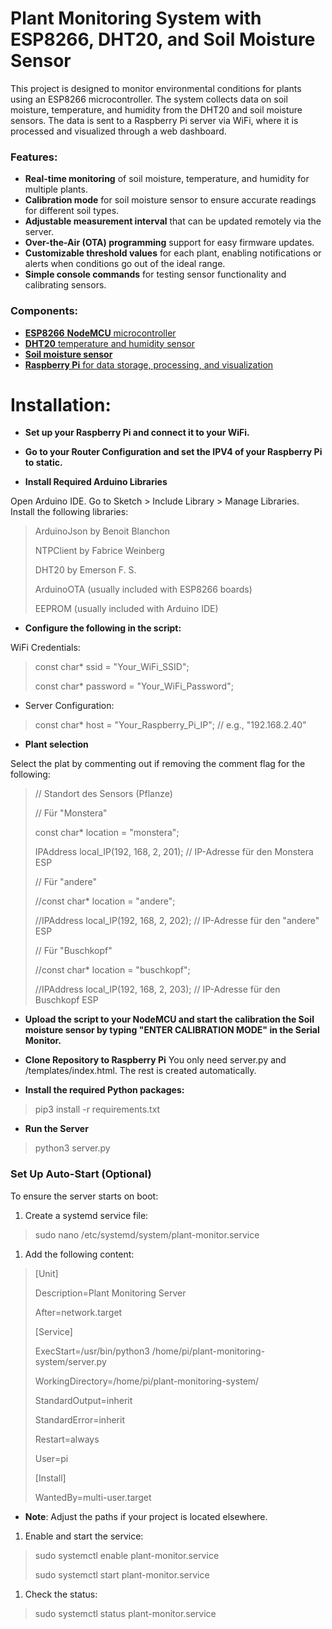 # Plant Monitoring System with ESP8266, DHT20, and Soil Moisture Sensor

This project is designed to monitor environmental conditions for plants using an ESP8266 microcontroller. The system collects data on soil moisture, temperature, and humidity from the DHT20 and soil moisture sensors. The data is sent to a Raspberry Pi server via WiFi, where it is processed and visualized through a web dashboard.

### Features:
- **Real-time monitoring** of soil moisture, temperature, and humidity for multiple plants.
- **Calibration mode** for soil moisture sensor to ensure accurate readings for different soil types.
- **Adjustable measurement interval** that can be updated remotely via the server.
- **Over-the-Air (OTA) programming** support for easy firmware updates.
- **Customizable threshold values** for each plant, enabling notifications or alerts when conditions go out of the ideal range.
- **Simple console commands** for testing sensor functionality and calibrating sensors.

### 
### Components:
- [**ESP8266** **NodeMCU** microcontroller](https://www.amazon.de/dp/B0D8WGY1W3?ref=ppx_yo2ov_dt_b_fed_asin_title)
- [**DHT20** temperature and humidity sensor](https://www.amazon.de/dp/B0CSMX7358?ref=ppx_yo2ov_dt_b_fed_asin_title)
- [**Soil moisture sensor**](https://www.amazon.de/dp/B07V4KXZ35?ref=ppx_yo2ov_dt_b_fed_asin_title)
- [**Raspberry Pi** for data storage, processing, and visualization](https://www.amazon.de/Raspberry-1373331-Modell-Mainboard-1GB/dp/B07BFH96M3/ref=sr_1_14?dib=eyJ2IjoiMSJ9.EIRWMNAsT_JPS2JI4yVop3_AT54DGyDI1Wi-wi24XSkDPSsGipaFuqM06y8w89Rcys8jbbnFI6rbNyr6lKyOwJzwXA6hpP1FnsAZzUvdBG9KXQs4ObogNfGTsvJyPSDsQR8K77lrEaG4hdo7YxM-bx833rmORuXMU7DgBOQrGnj0aW-02zgYQmDD3nWX8JmnuFg6u-AmkRpve3wHbFNtJh38U5tfmtYjRaLG6oaZ1qM.xm3yBCPrPmQcKIfja2PgjPkxufXIY0crjEM9UmInIaI&dib_tag=se&keywords=raspberry+pi&qid=1728238210&sr=8-14)



# **Installation:**

- **Set up your Raspberry Pi and connect it to your WiFi.**


- **Go to your Router Configuration and set the IPV4 of your Raspberry Pi to static.**


- **Install Required Arduino Libraries**

Open Arduino IDE.
Go to Sketch > Include Library > Manage Libraries.
Install the following libraries:
> ArduinoJson by Benoit Blanchon
>
> NTPClient by Fabrice Weinberg
>
> DHT20 by Emerson F. S.
>
> ArduinoOTA (usually included with ESP8266 boards)
>
> EEPROM (usually included with Arduino IDE)

- **Configure the following in the script:**

WiFi Credentials:
> const char* ssid = "Your_WiFi_SSID";
>
> const char* password = "Your_WiFi_Password";
- Server Configuration:

> const char* host = "Your_Raspberry_Pi_IP"; // e.g., "192.168.2.40"

- **Plant selection**

Select the plat by commenting out if removing the comment flag for the following:
> // Standort des Sensors (Pflanze)
>
> // Für "Monstera"
>
> const char* location = "monstera";
>
> IPAddress local_IP(192, 168, 2, 201); // IP-Adresse für den Monstera ESP
>
> 
>
> // Für "andere"
>
> //const char* location = "andere";
>
> //IPAddress local_IP(192, 168, 2, 202); // IP-Adresse für den "andere" ESP
>
> // Für "Buschkopf"
>
>  //const char* location = "buschkopf";
>
> //IPAddress local_IP(192, 168, 2, 203); // IP-Adresse für den Buschkopf ESP

- **Upload the script to your NodeMCU and start the calibration the Soil moisture sensor by typing "ENTER CALIBRATION MODE" in the Serial Monitor.**


- **Clone Repository to Raspberry Pi**
You only need server.py and /templates/index.html. The rest is created automatically.


- **Install the required Python packages:**

> pip3 install -r requirements.txt

- **Run the Server**

> python3 server.py

### Set Up Auto-Start (Optional)
To ensure the server starts on boot:
1. Create a systemd service file:

> sudo nano /etc/systemd/system/plant-monitor.service
1. Add the following content:

> [Unit]
>
> 
> Description=Plant Monitoring Server
>
> After=network.target
> 
> [Service]
>
> 
> ExecStart=/usr/bin/python3 /home/pi/plant-monitoring-system/server.py
>
> WorkingDirectory=/home/pi/plant-monitoring-system/
>
> StandardOutput=inherit
>
> StandardError=inherit
>
> Restart=always
>
> User=pi
> 
> [Install]
>
> 
> WantedBy=multi-user.target
- **Note**: Adjust the paths if your project is located elsewhere.
1. Enable and start the service:

> sudo systemctl enable plant-monitor.service
>
> sudo systemctl start plant-monitor.service
1. Check the status:

> sudo systemctl status plant-monitor.service
